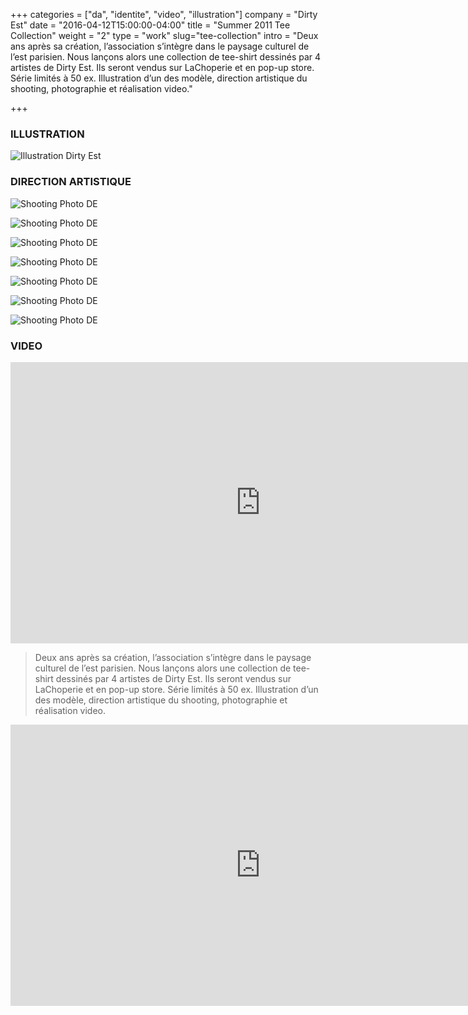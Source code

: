 +++
categories = ["da", "identite", "video", "illustration"]
company = "Dirty Est"
date = "2016-04-12T15:00:00-04:00"
title = "Summer 2011 Tee Collection"
weight = "2"
type = "work"
slug="tee-collection"
intro = "Deux ans après sa création, l’association s’intègre dans le paysage culturel de l’est parisien. Nous lançons alors une collection de tee-shirt dessinés par 4 artistes de Dirty Est. Ils seront vendus sur LaChoperie et en pop-up store. Série limités à 50 ex.  Illustration d’un des modèle, direction artistique du shooting, photographie et réalisation video."

+++

### ILLUSTRATION

![Illustration Dirty Est](/img/de_illus.jpg)

### DIRECTION ARTISTIQUE

![Shooting Photo DE](/img/de_da_01.jpg)

![Shooting Photo DE](/img/de_da_02.jpg)

![Shooting Photo DE](/img/de_da_03.jpg)

![Shooting Photo DE](/img/de_da_04.jpg)

![Shooting Photo DE](/img/de_da_05.jpg)

![Shooting Photo DE](/img/de_da_06.jpg)

![Shooting Photo DE](/img/de_da_07.jpg)

### VIDEO

<p><iframe src="https://player.vimeo.com/video/167872389?title=0&byline=0&portrait=0" width="800" height="450" frameborder="0" webkitallowfullscreen mozallowfullscreen allowfullscreen></iframe></p>

>Deux ans après sa création, l’association s’intègre dans le paysage culturel de l’est parisien. Nous lançons alors une collection de tee-shirt dessinés par 4 artistes de Dirty Est. Ils seront vendus sur LaChoperie et en pop-up store. Série limités à 50 ex.  Illustration d’un des modèle, direction artistique du shooting, photographie et réalisation video.

<p><iframe src="https://player.vimeo.com/video/23883870?title=0&byline=0&portrait=0" width="800" height="450" frameborder="0" webkitallowfullscreen mozallowfullscreen allowfullscreen></iframe></p>
